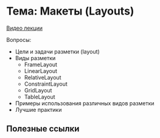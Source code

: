 # Тема: Макеты (Layouts)

[Видео лекции]()

Вопросы:

* Цели и задачи разметки (layout)
* Виды разметки
	* FrameLayout
	* LinearLayout
	* RelativeLayout
	* ConstraintLayout
	* GridLayout 
	* TableLayout	
* Примеры использования различных видов разметки
* Лучшие практики


## Полезные ссылки

